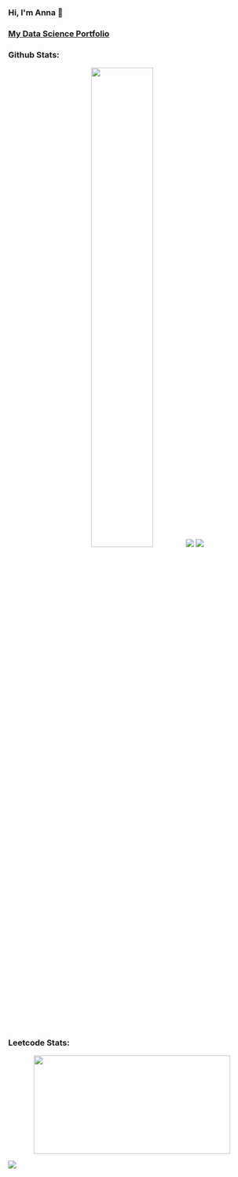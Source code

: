 ### Hi, I'm Anna 👋

### <a href="https://github.com/AnnaSmelova/Data_Science_Portfolio/blob/main/README.md">**My Data Science Portfolio**</a>

### Github Stats:
<p align="center">
<img height="50%" width="auto" src ="https://github-readme-stats.vercel.app/api?username=AnnaSmelova&show_icons=true&count_private=true&theme=vue&hide_border=true&hide=issues,contribs&bg_color=00000000">
<img src="https://github-readme-stats.vercel.app/api/top-langs/?username=AnnaSmelova&hide_progress=true&theme=vue&hide_border=true&bg_color=00000000">
<img src ="https://github-readme-streak-stats.herokuapp.com?user=AnnaSmelova&theme=vue&hide_border=true&background=FFFFFF00">
</p>

### Leetcode Stats:
<p align="center"><img src="https://leetcard.jacoblin.cool/AnnaSmelova?border=0?cache=0" width="400" height="200"></p>

![](https://komarev.com/ghpvc/?username=AnnaSmelova&color=038557)

<!--
**AnnaSmelova/AnnaSmelova** is a ✨ _special_ ✨ repository because its `README.md` (this file) appears on your GitHub profile.

Here are some ideas to get you started:

- 🔭 I’m currently working on ...
- 🌱 I’m currently learning ...
- 👯 I’m looking to collaborate on ...
- 🤔 I’m looking for help with ...
- 💬 Ask me about ...
- 📫 How to reach me: ...
- 😄 Pronouns: ...
- ⚡ Fun fact: ...
-->
